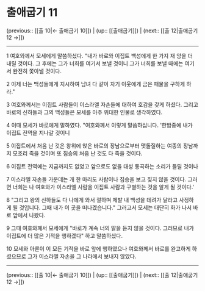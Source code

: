 # 출애굽기 11

(previous:: [[출 10|← 출애굽기 10]]) | (up:: [[출애굽기]]) | (next:: [[출 12|출애굽기 12 →]])

***




1 
여호와께서 모세에게 말씀하셨다. "내가 바로와 이집트 백성에게 한 가지 재 앙을 더 내릴 것이다. 그 후에는 그가 너희를 여기서 보낼 것이니 그가 너희를 보낼 때에는 여기서 완전히 쫓아낼 것이다. 



2 
이제 너는 백성들에게 지시하여 남녀 다 같이 자기 이웃에게 금은 패물을 구하게 하라." 



3 
여호와께서는 이집트 사람들이 이스라엘 자손들에 대하여 호감을 갖게 하셨다. 그리고 바로의 신하들과 그의 백성들은 모세를 아주 위대한 인물로 생각하였다. 



4 
이때 모세가 바로에게 말하였다. "여호와께서 이렇게 말씀하십니다. '한밤중에 내가 이집트 전역을 지나갈 것이니 



5 
이집트에서 처음 난 것은 왕위에 앉은 바로의 장남으로부터 맷돌질하는 여종의 장남까지 모조리 죽을 것이며 또 짐승의 처음 난 것도 다 죽을 것이다. 



6 
이집트 전역에는 지금까지도 없었고 앞으로도 없을 대성 통곡하는 소리가 들릴 것이나 



7 
이스라엘 자손들 가운데는 개 한 마리도 사람이나 짐승을 보고 짖지 않을 것이다. 그러면 너희는 나 여호와가 이스라엘 사람을 이집트 사람과 구별하는 것을 알게 될 것이다.' 



8 
"그리고 왕의 신하들도 다 나에게 와서 절하며 제발 내 백성을 데려가 달라고 사정하게 될 것입니다. 그때 내가 이 곳을 떠나겠습니다." 그러고서 모세는 대단히 화가 나서 바로 앞에서 나왔다. 



9 
그때 여호와께서 모세에게 "바로가 계속 너의 말을 듣지 않을 것이다. 그러므로 내가 이집트에 더 많은 기적을 행하겠다" 하고 말씀하셨다. 



10 
모세와 아론이 이 모든 기적을 바로 앞에 행하였으나 여호와께서 바로를 완고하게 하셨으므로 그가 이스라엘 자손을 그 나라에서 보내지 않았다.

***

(previous:: [[출 10|← 출애굽기 10]]) | (up:: [[출애굽기]]) | (next:: [[출 12|출애굽기 12 →]])
